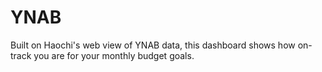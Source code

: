 YNAB
====

Built on Haochi's web view of YNAB data, this dashboard shows how on-track you are for your monthly budget goals.
